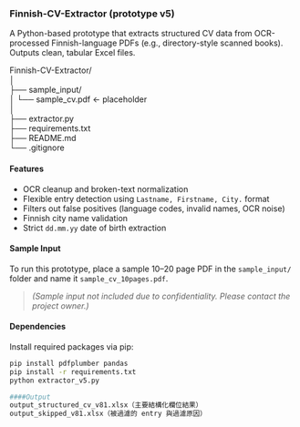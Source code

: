 ### Finnish-CV-Extractor (prototype v5)
A Python-based prototype that extracts structured CV data from OCR-processed Finnish-language PDFs (e.g., directory-style scanned books). Outputs clean, tabular Excel files.

Finnish-CV-Extractor/                  
│                                    
├── sample_input/                  
│   └── sample_cv.pdf     ← placeholder                  
│                                    
├── extractor.py                  
├── requirements.txt              
├── README.md                     
└── .gitignore

#### Features

- OCR cleanup and broken-text normalization
- Flexible entry detection using `Lastname, Firstname, City.` format
- Filters out false positives (language codes, invalid names, OCR noise)
- Finnish city name validation
- Strict `dd.mm.yy` date of birth extraction

#### Sample Input

To run this prototype, place a sample 10–20 page PDF in the `sample_input/` folder and name it `sample_cv_10pages.pdf`.  
> *(Sample input not included due to confidentiality. Please contact the project owner.)*

#### Dependencies

Install required packages via pip:

```bash
pip install pdfplumber pandas
pip install -r requirements.txt
python extractor_v5.py

####Output
output_structured_cv_v81.xlsx（主要結構化欄位結果）
output_skipped_v81.xlsx（被過濾的 entry 與過濾原因）
